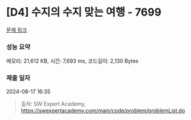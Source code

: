 # [D4] 수지의 수지 맞는 여행 - 7699 

[문제 링크](https://swexpertacademy.com/main/code/problem/problemDetail.do?contestProbId=AWqUzj0arpkDFARG) 

### 성능 요약

메모리: 21,612 KB, 시간: 7,693 ms, 코드길이: 2,130 Bytes

### 제출 일자

2024-08-17 16:35



> 출처: SW Expert Academy, https://swexpertacademy.com/main/code/problem/problemList.do